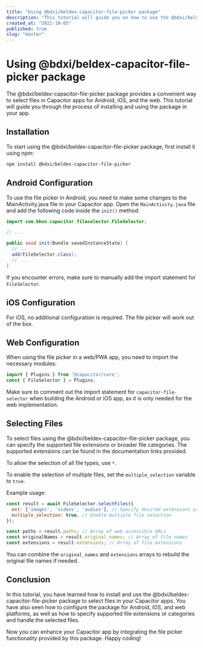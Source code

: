 ```yaml
---
title: "Using @bdxi/beldex-capacitor-file-picker package"
description: "This tutorial will guide you on how to use the @bdxi/beldex-capacitor-file-picker package to select files in your Capacitor apps."
created_at: "2021-10-05"
published: true
slug: "master"
---
```


# Using @bdxi/beldex-capacitor-file-picker package

The @bdxi/beldex-capacitor-file-picker package provides a convenient way to select files in Capacitor apps for Android, iOS, and the web. This tutorial will guide you through the process of installing and using the package in your app.

## Installation

To start using the @bdxi/beldex-capacitor-file-picker package, first install it using npm:

```bash
npm install @bdxi/beldex-capacitor-file-picker
```

## Android Configuration

To use the file picker in Android, you need to make some changes to the MainActivity.java file in your Capacitor app. Open the `MainActivity.java` file and add the following code inside the `init()` method:

```java
import com.bkon.capacitor.fileselector.FileSelector;

// ...

public void init(Bundle savedInstanceState) {
  // ...
  add(FileSelector.class);
  // ...
}
```

If you encounter errors, make sure to manually add the import statement for `FileSelector`.

## iOS Configuration

For iOS, no additional configuration is required. The file picker will work out of the box.

## Web Configuration

When using the file picker in a web/PWA app, you need to import the necessary modules:

```javascript
import { Plugins } from '@capacitor/core';
const { FileSelector } = Plugins;
```

Make sure to comment out the import statement for `capacitor-file-selector` when building the Android or iOS app, as it is only needed for the web implementation.

## Selecting Files

To select files using the @bdxi/beldex-capacitor-file-picker package, you can specify the supported file extensions or broader file categories. The supported extensions can be found in the documentation links provided.

To allow the selection of all file types, use `*`.

To enable the selection of multiple files, set the `multiple_selection` variable to `true`.

Example usage:

```javascript
const result = await FileSelector.selectFiles({
  ext: ['images', 'videos', 'audios'], // Specify desired extensions or broader file categories
  multiple_selection: true, // Enable multiple file selection
});

const paths = result.paths; // Array of web accessible URLs
const originalNames = result.original_names; // Array of file names
const extensions = result.extensions; // Array of file extensions
```

You can combine the `original_names` and `extensions` arrays to rebuild the original file names if needed.

## Conclusion

In this tutorial, you have learned how to install and use the @bdxi/beldex-capacitor-file-picker package to select files in your Capacitor apps. You have also seen how to configure the package for Android, iOS, and web platforms, as well as how to specify supported file extensions or categories and handle the selected files.

Now you can enhance your Capacitor app by integrating the file picker functionality provided by this package. Happy coding!